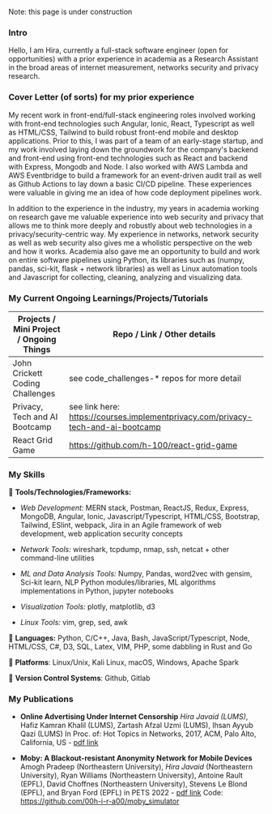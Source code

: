 Note: this page is under construction

### Intro

Hello, I am Hira, currently a full-stack software engineer (open for opportunities) with a prior experience in academia as a Research Assistant in the broad areas of internet measurement, networks security and privacy research.

### Cover Letter (of sorts) for my prior experience

My recent work in front-end/full-stack engineering roles involved working with front-end technologies such Angular, Ionic, React, Typescript as well as HTML/CSS, Tailwind to build robust front-end mobile and desktop applications. Prior to this, I was part of a team of an early-stage startup, and my work involved laying down the groundwork for the company's backend and front-end using front-end technologies such as React and backend with Express, Mongodb and Node. I also worked with AWS Lambda and AWS Eventbridge to build a framework for an event-driven audit trail as well as Github Actions to lay down a basic CI/CD pipeline. These experiences were valuable in giving me an idea of how code deployment pipelines work. 

In addition to the experience in the industry, my years in academia working on research gave me valuable experience into web security and privacy that allows me to think more deeply and robustly about web technologies in a privacy/security-centric way. My experience in networks, network security as well as web security also gives me a wholistic perspective on the web and how it works. Academia also gave me an opportunity to build and work on entire software pipelines using Python, its libraries such as (numpy, pandas, sci-kit, flask + network libraries) as well as Linux automation tools and Javascript for collecting, cleaning, analyzing and visualizing data. 


### My Current Ongoing Learnings/Projects/Tutorials 

|  Projects / Mini Project / Ongoing Things                    | Repo / Link / Other details                                                          |
|--------------------------------------------------------------|--------------------------------------------------------------------------------------|
| John Crickett Coding Challenges                              |    see code_challenges-* repos for more detail                                       |
| Privacy, Tech and AI Bootcamp                                |    see link here: https://courses.implementprivacy.com/privacy-tech-and-ai-bootcamp  |
| React Grid Game                                              |    https://github.com/h-100/react-grid-game 



### My Skills 

🌱 **Tools/Technologies/Frameworks:**
- *Web Development:* MERN stack, Postman, ReactJS, Redux, Express, MongoDB, Angular, Ionic, Javascript/Typescript, HTML/CSS, Bootstrap, Tailwind, ESlint, webpack, Jira in an Agile framework of web development, web application security concepts 
                
- *Network Tools:* wireshark, tcpdump, nmap, ssh, netcat + other command-line utilities 
                
- *ML and Data Analysis Tools:* Numpy, Pandas, word2vec with gensim, Sci-kit learn, NLP Python modules/libraries, ML algorithms implementations in Python, jupyter notebooks 
                
- *Visualization Tools:* plotly, matplotlib, d3 
- *Linux Tools:* vim, grep, sed, awk 
                
🌱 **Languages:** Python, C/C++, Java, Bash, JavaScript/Typescript, Node, HTML/CSS, C\#, D3, SQL, Latex, VIM, PHP, some dabbling in Rust and Go

🌱 **Platforms**: Linux/Unix, Kali Linux, macOS, Windows, Apache Spark

🌱 **Version Control Systems**: Github, Gitlab

### My Publications 

- **Online Advertising Under Internet Censorship** *Hira Javaid (LUMS)*, Hafiz Kamran Khalil (LUMS), Zartash Afzal Uzmi (LUMS), Ihsan Ayyub Qazi (LUMS) In Proc. of: Hot Topics in Networks, 2017, ACM, Palo Alto, California, US - [pdf link](https://censorbib.nymity.ch/pdf/Javaid2017a.pdf)
  
- **Moby: A Blackout-resistant Anonymity Network for Mobile Devices** Amogh Pradeep (Northeastern University), *Hira Javaid* (Northeastern University), Ryan Williams (Northeastern University), Antoine Rault (EPFL), David Choffnes (Northeastern University), Stevens Le Blond (EPFL), and Bryan Ford (EPFL) in PETS 2022 - [pdf link](https://petsymposium.org/popets/2022/popets-2022-0071.pdf) Code: https://github.com/00h-i-r-a00/moby_simulator

<!--
**h-100/h-100** is a ✨ _special_ ✨ repository because its `README.md` (this file) appears on your GitHub profile.

Here are some ideas to get you started:

- 🔭 I’m currently working on ...
- 🌱 I’m currently learning ...
- 👯 I’m looking to collaborate on ...
- 🤔 I’m looking for help with ...
- 💬 Ask me about ...
- 📫 How to reach me: ...
- 😄 Pronouns: ...
- ⚡ Fun fact: ...
-->
